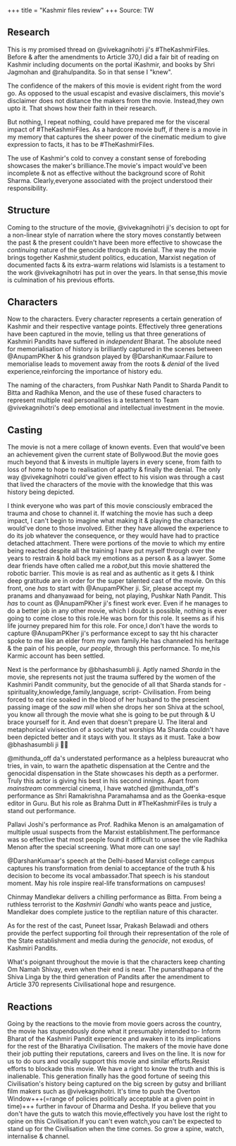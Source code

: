 +++
title = "Kashmir files review"
+++
Source: TW

## Research
This is my promised thread on @vivekagnihotri ji's #TheKashmirFiles. Before & after the amendments to Article 370,I did a fair bit of reading on Kashmir including documents on the portal iKashmir, and books by Shri Jagmohan and @rahulpandita. So in that sense I "knew".

The confidence of the makers of this movie is evident right from the word go. As opposed to the usual escapist and evasive disclaimers, this movie's disclaimer does not distance the makers from the movie. Instead,they own upto it. That shows how their faith in their research.

But nothing, I repeat nothing, could have prepared me for the visceral impact of #TheKashmirFiles. As a hardcore movie buff, if there is a movie in my memory that captures the sheer power of the cinematic medium to give expression to facts, it has to be #TheKashmirFiles. 

The use of Kashmir's cold to convey a constant sense of foreboding showcases the maker's brilliance.The movie's impact would've been incomplete & not as effective without the background score of Rohit Sharma. Clearly,everyone associated with the project understood their responsibility.

## Structure
Coming to the structure of the movie, @vivekagnihotri ji's decision to opt for a non-linear style of narration where the story moves constantly between the past & the present couldn't have been more effective to showcase the *continuing* nature of the genocide through its denial. The way the movie brings together Kashmir,student politics, education, Marxist negation of documented facts & its extra-warm relations wid Islamists is a testament to the work @vivekagnihotri has put in over the years. In that sense,this movie is culmination of his previous efforts.

## Characters
Now to the characters. Every character represents a certain generation of Kashmir and their respective vantage points. Effectively three generations have been captured in the movie, telling us that three generations of Kashmiri Pandits have suffered in *independent* Bharat. The absolute need for memorialisation of history is brilliantly captured in the scenes between @AnupamPKher & his grandson played by @DarshanKumaar.Failure to memorialise leads to movement away from the roots & *denial* of the lived experience,reinforcing the importance of history edu.

The naming of the characters, from Pushkar Nath Pandit to Sharda Pandit to Bitta and Radhika Menon, and the use of these fused characters to represent multiple real personalities is a testament to Team @vivekagnihotri's deep emotional and intellectual investment in the movie. 

## Casting
The movie is not a mere collage of known events. Even that would've been an achievement given the current state of Bollywood.But the movie goes much beyond that & invests in multiple layers in every scene, from faith to loss of home to hope to realisation of apathy & finally the denial. The only way @vivekagnihotri could've given effect to his vision was through a cast that lived the characters of the movie with the knowledge that this was history being depicted. 

I think everyone who was part of this movie consciously embraced the trauma and chose to channel it. If watching the movie has such a deep impact, I can't begin to imagine what making it & playing the characters would've done to those involved. Either they have allowed the experience to do its job whatever the consequence, or they would have had to practice detached attachment. There were portions of the movie to which my entire being reacted despite all the training I have put myself through over the years to restrain & hold back my emotions as a person & as a lawyer. Some dear friends have often called me a *robot*,but this movie shattered the robotic barrier. This movie is as real and as authentic as it gets & I think deep gratitude are in order for the super talented cast of the movie. On this front, one *has* to start with @AnupamPKher ji. Sir, please accept my pranams and dhanyawaad for being, not playing, Pushkar Nath Pandit. This *has* to count as @AnupamPKher ji's finest work ever. Even if he manages to do a better job in any other movie, which I doubt is possible, nothing is ever going to come close to this role.He was born for this role. It seems as if his life journey prepared him for this role. For once,I don't have the words to capture @AnupamPKher ji's performance except to say tht his character spoke to me like an elder from my own family.He has channeled his heritage & the pain of his people, *our people*, through this performance. To me,his Karmic account has been settled.

Next is the performance by @bhashasumbli ji. Aptly named *Sharda* in the movie, she represents not just the trauma suffered by the women of the Kashmiri Pandit community, but the genocide of all that Sharda stands for - spirituality,knowledge,family,language, script- Civilisation. From being forced to eat rice soaked in the blood of her husband to the prescient passing image of the *saw mill* when she drops her son Shiva at the school, you know all through the movie what she is going to be put through & U brace yourself for it. And even that doesn't prepare U. The literal and metaphorical vivisection of a society that worships Ma Sharda couldn't have been depicted better and it stays with you. It stays as it must. Take a bow @bhashasumbli ji 🙏🏾

@mithunda_off da's understated performance as a helpless bureaucrat who tries, in vain, to warn the apathetic dispensation at the Centre and the genocidal dispensation in the State showcases his depth as a performer. Truly this actor is giving his best in his second innings. Apart from *mainstream* commercial cinema, I have watched @mithunda_off's performance as Shri Ramakrishna Paramahamsa and as the Goenka-esque editor in Guru. But his role as Brahma Dutt in #TheKashmirFiles is truly a stand out performance.

Pallavi Joshi's performance as Prof. Radhika Menon is an amalgamation of multiple usual suspects from the Marxist establishment.The performance was so effective that most people found it difficult to unsee the vile Radhika Menon after the special screening. What more can one say!

@DarshanKumaar's speech at the Delhi-based Marxist college campus captures his transformation from denial to acceptance of the truth & his decision to become its vocal ambassador.That speech is his standout moment. May his role inspire real-life transformations on campuses!

Chinmay Mandlekar delivers a chilling performance as Bitta. From being a ruthless terrorist to the *Kashmiri Gandhi* who wants peace and justice, Mandlekar does complete justice to the reptilian nature of this character.

As for the rest of the cast, Puneet Issar, Prakash Belawadi and others provide the perfect supporting foil through their representation of the role of the State establishment and media during the *genocide*, not exodus, of Kashmiri Pandits.

What's poignant throughout the movie is that the characters keep chanting Om Namah Shivay, even when their end is near. The punarsthapana of the Shiva Linga by the third generation of Pandits after the amendment to Article 370 represents Civilisational hope and resurgence.

## Reactions
Going by the reactions to the movie from movie goers across the country, the movie has stupendously done what it presumably intended to- Inform Bharat of the Kashmiri Pandit experience and awaken it to its implications for the rest of the Bharatiya Civilisation. The makers of the movie have done their job putting their reputations, careers and lives on the line. It is now for us to do ours and vocally support this movie and similar efforts.Resist efforts to blockade this movie. We have a right to know the truth and this is inalienable. This generation finally has the good fortune of seeing this Civilisation's history being captured on the big screen by gutsy and brilliant film makers such as @vivekagnihotri. It's time to push the Overton Window+++(=range of policies politically acceptable at a given point in time)+++ further in favour of Dharma and Desha. If you believe that you don't have the guts to watch this movie,effectively you have lost the right to opine on this Civilisation.If you can't even watch,you can't be expected to stand up for the Civilisation when the time comes. So grow a spine, watch, internalise & channel.